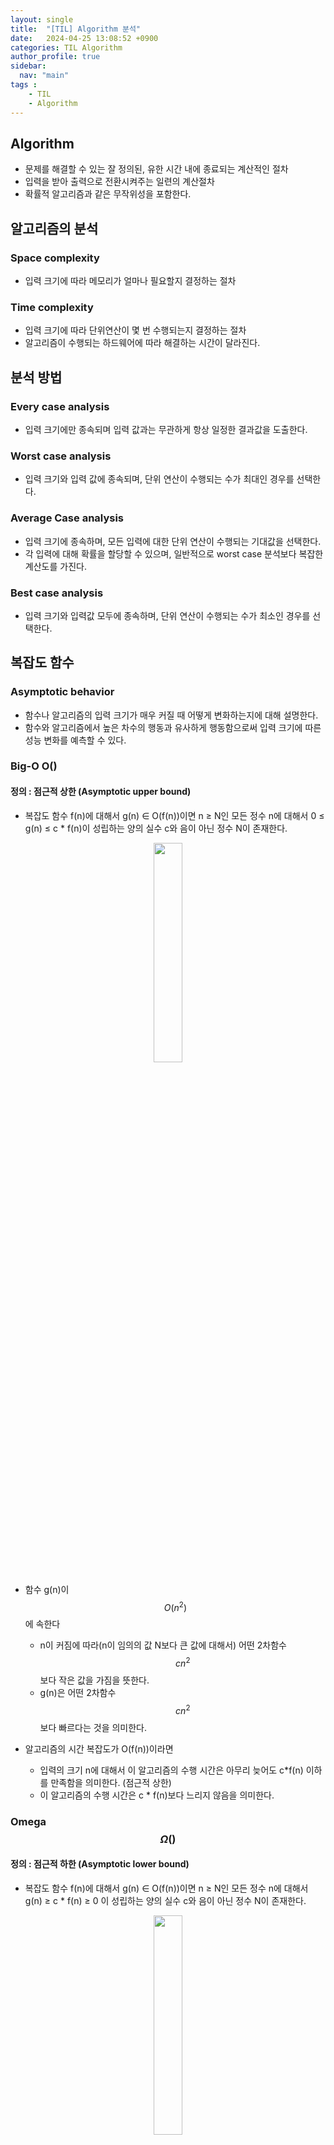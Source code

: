 ```yaml
---
layout: single
title:  "[TIL] Algorithm 분석"
date:   2024-04-25 13:08:52 +0900
categories: TIL Algorithm
author_profile: true
sidebar:
  nav: "main"
tags : 
    - TIL
    - Algorithm
---
```

## Algorithm
- 문제를 해결할 수 있는 잘 정의된, 유한 시간 내에 종료되는 계산적인 절차
- 입력을 받아 출력으로 전환시켜주는 일련의 계산절차
- 확률적 알고리즘과 같은 무작위성을 포함한다. 

## 알고리즘의 분석

### Space complexity
- 입력 크기에 따라 메모리가 얼마나 필요할지 결정하는 절차

### Time complexity
- 입력 크기에 따라 단위연산이 몇 번 수행되는지 결정하는 절차
- 알고리즘이 수행되는 하드웨어에 따라 해결하는 시간이 달라진다.

## 분석 방법

### Every case analysis 
- 입력 크기에만 종속되며 입력 값과는 무관하게 항상 일정한 결과값을 도출한다.

### Worst case analysis 
- 입력 크기와 입력 값에 종속되며, 단위 연산이 수행되는 수가 최대인 경우를 선택한다.

### Average Case analysis
- 입력 크기에 종속하며, 모든 입력에 대한 단위 연산이 수행되는 기대값을 선택한다.
- 각 입력에 대해 확률을 할당할 수 있으며, 일반적으로 worst case 분석보다 복잡한 계산도를 가진다.

### Best case analysis
- 입력 크기와 입력값 모두에 종속하며, 단위 연산이 수행되는 수가 최소인 경우를 선택한다.

## 복잡도 함수

### Asymptotic behavior
- 함수나 알고리즘의 입력 크기가 매우 커질 때 어떻게 변화하는지에 대해 설명한다.
- 함수와 알고리즘에서 높은 차수의 행동과 유사하게 행동함으로써 입력 크기에 따른 성능 변화를 예측할 수 있다.

### Big-O O()
#### 정의 : 점근적 상한 (Asymptotic upper bound)
- 복잡도 함수 f(n)에 대해서 g(n) &isin; O(f(n))이면 n &ge; N인 모든 정수 n에 대해서 0 &le; g(n) &le; c * f(n)이 성립하는 양의 실수 c와 음이 아닌 정수 N이 존재한다.
<p align='center'><img src = "https://github.com/Bomin-Seo/Study/assets/94039896/f465a257-e528-4587-8689-b6b9fc978419" height="30%" width = "30%"/></p>

- 함수 g(n)이 $$O(n^2)$$에 속한다
    - n이 커짐에 따라(n이 임의의 값 N보다 큰 값에 대해서) 어떤 2차함수 $$cn^2$$보다 작은 값을 가짐을 뜻한다.
    - g(n)은 어떤 2차함수 $$cn^2$$보다 빠르다는 것을 의미한다.

- 알고리즘의 시간 복잡도가 O(f(n))이라면
    - 입력의 크기 n에 대해서 이 알고리즘의 수행 시간은 아무리 늦어도 c*f(n) 이하를 만족함을 의미한다. (점근적 상한)
    - 이 알고리즘의 수행 시간은 c * f(n)보다 느리지 않음을 의미한다.

### Omega  $$\Omega()$$
#### 정의 : 점근적 하한 (Asymptotic lower bound)
- 복잡도 함수 f(n)에 대해서 g(n) &isin; O(f(n))이면 n &ge; N인 모든 정수 n에 대해서 g(n) &ge; c * f(n) &ge; 0 이 성립하는 양의 실수 c와 음이 아닌 정수 N이 존재한다.
<p align='center'><img src = "https://github.com/Bomin-Seo/Study/assets/94039896/79be957d-73ce-49db-b313-ee3b0f458cb7" height="30%" width = "30%"/></p>

- 함수 g(n)이 $$\Omega(n^2)$$에 속한다
    - n이 커짐에 따라(n이 임의의 값 N보다 큰 값에 대해서) 어떤 2차함수 $$cn^2$$보다 큰 값을 가짐을 뜻한다.
    - g(n)은 어떤 2차함수 $$cn^2$$보다 느리다는 것을 의미한다.

- 알고리즘의 시간 복잡도가 $$\Omega(f(n))$$이라면
    - 입력의 크기 n에 대해서 이 알고리즘의 수행 시간은 아무리 빨라도 c*f(n) 이상임을 의미한다. (점근적 하한)
    - 이 알고리즘의 수행 시간은 c * f(n)보다 빠를 수 없음을 의미한다.

### Theta  $$\Theta()$$
#### 정의 : Asymptotic tight bound
- 복잡도 함수 f(n)에 대해서 $$\Theta(f(n)) = O(f(n)) \cap \Omega(f(n)) $$
- n &ge; N인 모든 정수 n에 대해서 c*f(n) &le; g(n) &le; d*f(n) 이 성립하는 양의 실수 c와 d, 음이 아닌 정수 N이 존재한다.
<p align='center'><img src = "https://github.com/Bomin-Seo/Study/assets/94039896/d95ff348-0c4c-4620-a61b-2917c0b0c816" height="30%" width = "30%"/></p>

### small-o o()
#### 정의 
- 복잡도 함수간의 관계를 나타내기 위한 표기법
- 복잡도 함수 f(n)에 대해서 g(n) &isin; o(f(n))이면 모든 양의 실수 c에 대하여, n &ge; N인 모든 정수 n에 대해서 0 &le; g(n) &le; c * f(n)이 성립하는 양의 실수 c와 음이 아닌 정수 N이 존재한다.

#### Big-O와의 차이
- Big-O는 양의 실수 c가 하나 이상 성립하면 된다.
- small-o는 모든 양의 실수 c에 대해 성립하여야 한다.